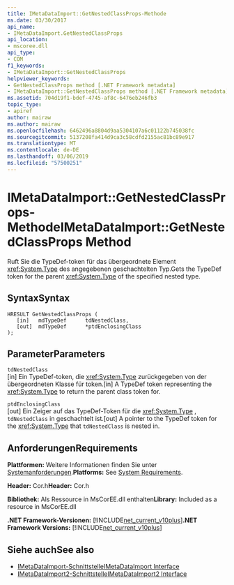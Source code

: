 ```yaml
---
title: IMetaDataImport::GetNestedClassProps-Methode
ms.date: 03/30/2017
api_name:
- IMetaDataImport.GetNestedClassProps
api_location:
- mscoree.dll
api_type:
- COM
f1_keywords:
- IMetaDataImport::GetNestedClassProps
helpviewer_keywords:
- GetNestedClassProps method [.NET Framework metadata]
- IMetaDataImport::GetNestedClassProps method [.NET Framework metadata]
ms.assetid: 704d19f1-bdef-4745-af8c-6476eb246fb3
topic_type:
- apiref
author: mairaw
ms.author: mairaw
ms.openlocfilehash: 6462496a8804d9aa5304107a6c01122b745038fc
ms.sourcegitcommit: 5137208fa414d9ca3c58cdfd2155ac81bc89e917
ms.translationtype: MT
ms.contentlocale: de-DE
ms.lasthandoff: 03/06/2019
ms.locfileid: "57500251"
---
```

# <a name="imetadataimportgetnestedclassprops-method"></a><span data-ttu-id="78b3b-102">IMetaDataImport::GetNestedClassProps-Methode</span><span class="sxs-lookup"><span data-stu-id="78b3b-102">IMetaDataImport::GetNestedClassProps Method</span></span>
<span data-ttu-id="78b3b-103">Ruft Sie die TypeDef-token für das übergeordnete Element <xref:System.Type> des angegebenen geschachtelten Typ.</span><span class="sxs-lookup"><span data-stu-id="78b3b-103">Gets the TypeDef token for the parent <xref:System.Type> of the specified nested type.</span></span>  
  
## <a name="syntax"></a><span data-ttu-id="78b3b-104">Syntax</span><span class="sxs-lookup"><span data-stu-id="78b3b-104">Syntax</span></span>  
  
```  
HRESULT GetNestedClassProps (  
   [in]   mdTypeDef      tdNestedClass,  
   [out]  mdTypeDef      *ptdEnclosingClass  
);  
```  
  
## <a name="parameters"></a><span data-ttu-id="78b3b-105">Parameter</span><span class="sxs-lookup"><span data-stu-id="78b3b-105">Parameters</span></span>  
 `tdNestedClass`  
 <span data-ttu-id="78b3b-106">[in] Ein TypeDef-token, die <xref:System.Type> zurückgegeben von der übergeordneten Klasse für token.</span><span class="sxs-lookup"><span data-stu-id="78b3b-106">[in] A TypeDef token representing the <xref:System.Type> to return the parent class token for.</span></span>  
  
 `ptdEnclosingClass`  
 <span data-ttu-id="78b3b-107">[out] Ein Zeiger auf das TypeDef-Token für die <xref:System.Type> , `tdNestedClass` in geschachtelt ist.</span><span class="sxs-lookup"><span data-stu-id="78b3b-107">[out] A pointer to the TypeDef token for the <xref:System.Type> that `tdNestedClass` is nested in.</span></span>  
  
## <a name="requirements"></a><span data-ttu-id="78b3b-108">Anforderungen</span><span class="sxs-lookup"><span data-stu-id="78b3b-108">Requirements</span></span>  
 <span data-ttu-id="78b3b-109">**Plattformen:** Weitere Informationen finden Sie unter [Systemanforderungen](../../../../docs/framework/get-started/system-requirements.md).</span><span class="sxs-lookup"><span data-stu-id="78b3b-109">**Platforms:** See [System Requirements](../../../../docs/framework/get-started/system-requirements.md).</span></span>  
  
 <span data-ttu-id="78b3b-110">**Header:** Cor.h</span><span class="sxs-lookup"><span data-stu-id="78b3b-110">**Header:** Cor.h</span></span>  
  
 <span data-ttu-id="78b3b-111">**Bibliothek:** Als Ressource in MsCorEE.dll enthalten</span><span class="sxs-lookup"><span data-stu-id="78b3b-111">**Library:** Included as a resource in MsCorEE.dll</span></span>  
  
 <span data-ttu-id="78b3b-112">**.NET Framework-Versionen:** [!INCLUDE[net_current_v10plus](../../../../includes/net-current-v10plus-md.md)]</span><span class="sxs-lookup"><span data-stu-id="78b3b-112">**.NET Framework Versions:** [!INCLUDE[net_current_v10plus](../../../../includes/net-current-v10plus-md.md)]</span></span>  
  
## <a name="see-also"></a><span data-ttu-id="78b3b-113">Siehe auch</span><span class="sxs-lookup"><span data-stu-id="78b3b-113">See also</span></span>
- [<span data-ttu-id="78b3b-114">IMetaDataImport-Schnittstelle</span><span class="sxs-lookup"><span data-stu-id="78b3b-114">IMetaDataImport Interface</span></span>](../../../../docs/framework/unmanaged-api/metadata/imetadataimport-interface.md)
- [<span data-ttu-id="78b3b-115">IMetaDataImport2-Schnittstelle</span><span class="sxs-lookup"><span data-stu-id="78b3b-115">IMetaDataImport2 Interface</span></span>](../../../../docs/framework/unmanaged-api/metadata/imetadataimport2-interface.md)
